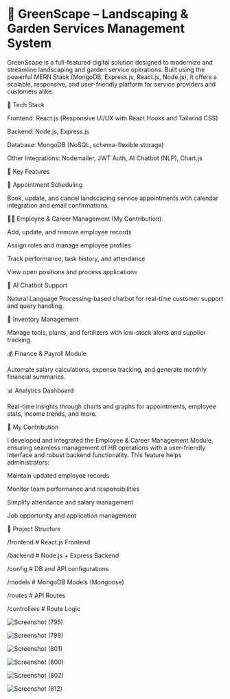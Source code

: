 # 🌿 GreenScape – Landscaping & Garden Services Management System

GreenScape is a full-featured digital solution designed to modernize and streamline landscaping and garden service operations. Built using the powerful MERN Stack (MongoDB, Express.js, React.js, Node.js), it offers a scalable, responsive, and user-friendly platform for service providers and customers alike.

🚀 Tech Stack

Frontend: React.js (Responsive UI/UX with React Hooks and Tailwind CSS)

Backend: Node.js, Express.js

Database: MongoDB (NoSQL, schema-flexible storage)

Other Integrations: Nodemailer, JWT Auth, AI Chatbot (NLP), Chart.js

🎯 Key Features

📅 Appointment Scheduling

Book, update, and cancel landscaping service appointments with calendar integration and email confirmations.

👨‍💼 Employee & Career Management (My Contribution)

Add, update, and remove employee records

Assign roles and manage employee profiles

Track performance, task history, and attendance

View open positions and process applications

🤖 AI Chatbot Support

Natural Language Processing-based chatbot for real-time customer support and query handling.

🌾 Inventory Management

Manage tools, plants, and fertilizers with low-stock alerts and supplier tracking.

💰 Finance & Payroll Module

Automate salary calculations, expense tracking, and generate monthly financial summaries.

📊 Analytics Dashboard

Real-time insights through charts and graphs for appointments, employee stats, income trends, and more.

📌 My Contribution

I developed and integrated the Employee & Career Management Module, ensuring seamless management of HR operations with a user-friendly interface and robust backend functionality. This feature helps administrators:

Maintain updated employee records

Monitor team performance and responsibilities

Simplify attendance and salary management

Job opportunity and application management 


📂 Project Structure

/frontend   # React.js Frontend

/backend    # Node.js + Express Backend

/config     # DB and API configurations

/models     # MongoDB Models (Mongoose)

/routes     # API Routes

/controllers # Route Logic

 
![Screenshot (795)](https://github.com/user-attachments/assets/542a1cfa-a937-4066-bb03-114c55288f73)

![Screenshot (799)](https://github.com/user-attachments/assets/613c96f6-b88b-4b28-b8ab-9c4d4e174364)

![Screenshot (801)](https://github.com/user-attachments/assets/598a3cab-96dd-4ec1-862b-10a7e0d318bc)

![Screenshot (800)](https://github.com/user-attachments/assets/e445be1f-21a5-463c-8d04-f12b9b1c5c39)

![Screenshot (802)](https://github.com/user-attachments/assets/bfef98e4-251c-4807-9a9b-bd01264952dc)

![Screenshot (812)](https://github.com/user-attachments/assets/c29b9e5f-b102-48f6-a455-36971dae8a59)
